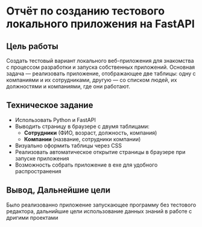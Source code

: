 # Отчёт по созданию тестового локального приложения на FastAPI

## Цель работы
Создать тестовый вариант локального веб-приложения для знакомства с процессом разработки и запуска собственных приложений. Основная задача — реализовать приложение, отображающее две таблицы: одну с компаниями и их сотрудниками, другую — со списком людей, их должностями и компаниями, где они работают.

## Техническое задание
- Использовать Python и FastAPI
- Выводить страницу в браузере с двумя таблицами:
    - **Сотрудники** (ФИО, возраст, должность, компания)
    - **Компании** (название, сотрудники компании)
- Визуально оформить таблицы через CSS
- Реализовать автоматическое открытие страницы в браузере при запуске приложения
- Возможность собрать приложение в exe для удобного распространения

## Вывод, Дальнейшие цели
Было реализованно приложение запускающее программу без тестового редактора, дальнийшие цели использование данных знаний в работе с дригими проектами
